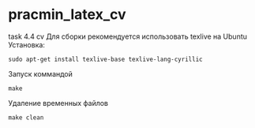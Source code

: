 # pracmin_latex_cv
task 4.4 cv
Для сборки рекомендуется использовать texlive на Ubuntu
Установка: 
```
sudo apt-get install texlive-base texlive-lang-cyrillic
```
Запуск коммандой 
```
make
```
Удаление временных файлов
```
make clean
```
